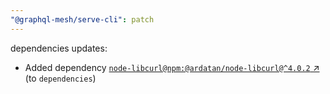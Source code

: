 ```yaml
---
"@graphql-mesh/serve-cli": patch
---
```

dependencies updates:
  - Added dependency [`node-libcurl@npm:@ardatan/node-libcurl@^4.0.2` ↗︎](https://www.npmjs.com/package/node-libcurl/v/4.0.2) (to `dependencies`)
